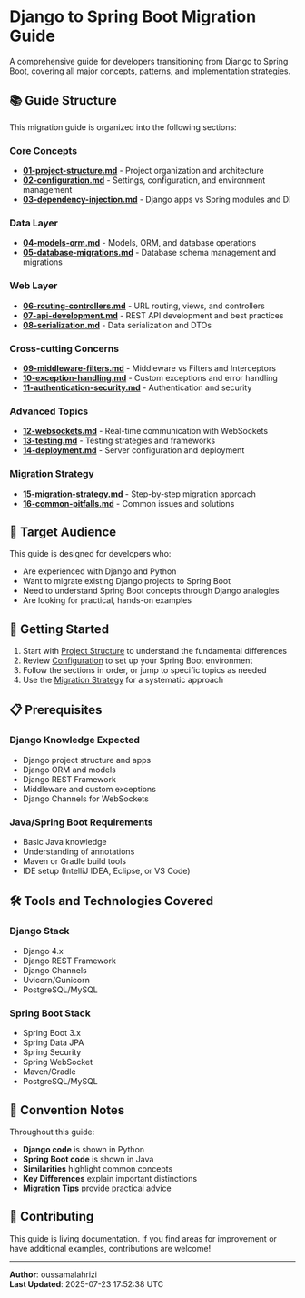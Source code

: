 # Django to Spring Boot Migration Guide

A comprehensive guide for developers transitioning from Django to Spring Boot, covering all major concepts, patterns, and implementation strategies.

## 📚 Guide Structure

This migration guide is organized into the following sections:

### Core Concepts
- [**01-project-structure.md**](01-project-structure.md) - Project organization and architecture
- [**02-configuration.md**](02-configuration.md) - Settings, configuration, and environment management
- [**03-dependency-injection.md**](03-dependency-injection.md) - Django apps vs Spring modules and DI

### Data Layer
- [**04-models-orm.md**](04-models-orm.md) - Models, ORM, and database operations
- [**05-database-migrations.md**](05-database-migrations.md) - Database schema management and migrations

### Web Layer
- [**06-routing-controllers.md**](06-routing-controllers.md) - URL routing, views, and controllers
- [**07-api-development.md**](07-api-development.md) - REST API development and best practices
- [**08-serialization.md**](08-serialization.md) - Data serialization and DTOs

### Cross-cutting Concerns
- [**09-middleware-filters.md**](09-middleware-filters.md) - Middleware vs Filters and Interceptors
- [**10-exception-handling.md**](10-exception-handling.md) - Custom exceptions and error handling
- [**11-authentication-security.md**](11-authentication-security.md) - Authentication and security

### Advanced Topics
- [**12-websockets.md**](12-websockets.md) - Real-time communication with WebSockets
- [**13-testing.md**](13-testing.md) - Testing strategies and frameworks
- [**14-deployment.md**](14-deployment.md) - Server configuration and deployment

### Migration Strategy
- [**15-migration-strategy.md**](15-migration-strategy.md) - Step-by-step migration approach
- [**16-common-pitfalls.md**](16-common-pitfalls.md) - Common issues and solutions

## 🎯 Target Audience

This guide is designed for developers who:
- Are experienced with Django and Python
- Want to migrate existing Django projects to Spring Boot
- Need to understand Spring Boot concepts through Django analogies
- Are looking for practical, hands-on examples

## 🚀 Getting Started

1. Start with [Project Structure](01-project-structure.md) to understand the fundamental differences
2. Review [Configuration](02-configuration.md) to set up your Spring Boot environment
3. Follow the sections in order, or jump to specific topics as needed
4. Use the [Migration Strategy](15-migration-strategy.md) for a systematic approach

## 📋 Prerequisites

### Django Knowledge Expected
- Django project structure and apps
- Django ORM and models
- Django REST Framework
- Middleware and custom exceptions
- Django Channels for WebSockets

### Java/Spring Boot Requirements
- Basic Java knowledge
- Understanding of annotations
- Maven or Gradle build tools
- IDE setup (IntelliJ IDEA, Eclipse, or VS Code)

## 🛠 Tools and Technologies Covered

### Django Stack
- Django 4.x
- Django REST Framework
- Django Channels
- Uvicorn/Gunicorn
- PostgreSQL/MySQL

### Spring Boot Stack
- Spring Boot 3.x
- Spring Data JPA
- Spring Security
- Spring WebSocket
- Maven/Gradle
- PostgreSQL/MySQL

## 📝 Convention Notes

Throughout this guide:
- **Django code** is shown in Python
- **Spring Boot code** is shown in Java
- **Similarities** highlight common concepts
- **Key Differences** explain important distinctions
- **Migration Tips** provide practical advice

## 🤝 Contributing

This guide is living documentation. If you find areas for improvement or have additional examples, contributions are welcome!

---

**Author**: oussamalahrizi  
**Last Updated**: 2025-07-23 17:52:38 UTC